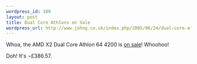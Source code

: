 ```yaml
--- 
wordpress_id: 389
layout: post
title: Dual Core Athlons on Sale
wordpress_url: http://www.johng.co.uk/index.php/2005/06/24/dual-core-athlons-on-sale/
---
```

Whoa, the AMD X2 Dual Core Athlon 64 4200 is <a href="http://www.novatech.co.uk/novatech/specpage.html?AMD-X242">on sale</a>! Whoohoo!

Doh! It's ¬£386.57.
